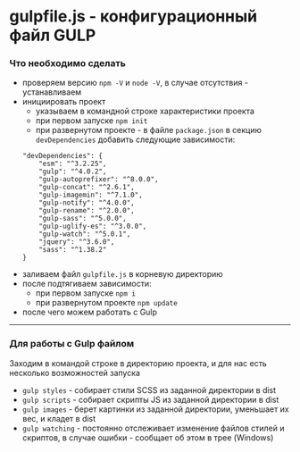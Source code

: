 # gulpfile.js - конфигурационный файл GULP


### Что необходимо сделать ###
* проверяем версию `npm -V` и `node -V`, в случае отсутствия - устанавливаем
* инициировать проект
    * указываем в командной строке характеристики проекта
    * при первом запуске `npm init`
    * при развернутом проекте - в файле `package.json` в секцию `devDependencies` добавить следующие зависимости:
    ```
    "devDependencies": {
        "esm": "^3.2.25",
        "gulp": "^4.0.2",
        "gulp-autoprefixer": "^8.0.0",
        "gulp-concat": "^2.6.1",
        "gulp-imagemin": "^7.1.0",
        "gulp-notify": "^4.0.0",
        "gulp-rename": "^2.0.0",
        "gulp-sass": "^5.0.0",
        "gulp-uglify-es": "^3.0.0",
        "gulp-watch": "^5.0.1",
        "jquery": "^3.6.0",
        "sass": "^1.38.2"
    }
    ```
* заливаем файл `gulpfile.js` в корневую директорию
* после подтягиваем зависимости:
    * при первом запуске `npm i`
    * при развернутом проекте `npm update`
* после чего можем работать с Gulp
---

### Для работы с Gulp файлом ###
Заходим в командой строке в директорию проекта, и для нас есть несколько возможностей запуска
* `gulp styles` - собирает стили SCSS из заданной директории в dist
* `gulp scripts` - собирает скрипты JS из заданной директории в dist
* `gulp images` - берет картинки из заданной директории, уменьшает их вес, и кладет в dist
* `gulp watching` - постоянно отслеживает изменение файлов стилей и скриптов, в случае ошибки - сообщает об этом в трее (Windows)

